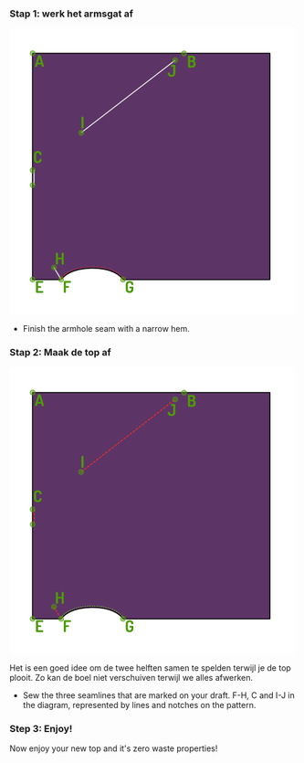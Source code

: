 ### Stap 1: werk het armsgat af

![Werk het armsgat af](step03.png)

-   Finish the armhole seam with a narrow hem.

### Stap 2: Maak de top af

![Sew the three seamlines that are marked on your draft](step04.png)

<Note>

Het is een goed idee om de twee helften samen te spelden terwijl je de top plooit.
Zo kan de boel niet verschuiven terwijl we alles afwerken.

</Note>

-   Sew the three seamlines that are marked on your draft. F-H, C and I-J in the diagram, represented by lines and notches on the pattern.

### Step 3: Enjoy!

Now enjoy your new top and it's zero waste properties!
